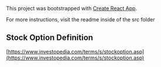 This project was bootstrapped with [Create React App](https://github.com/facebook/create-react-app).

For more instructions, visit the readme inside of the src folder

## Stock Option Definition

[https://www.investopedia.com/terms/s/stockoption.asp](https://www.investopedia.com/terms/s/stockoption.asp)
